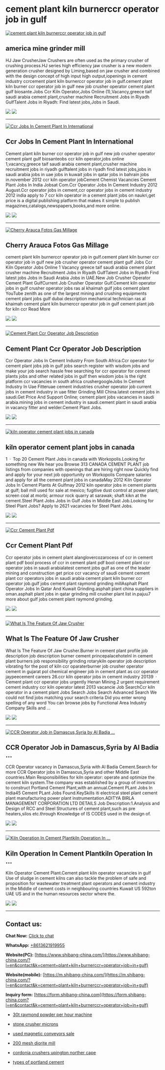 # cement plant kiln burnerccr operator job in gulf

<a href="https://swt.shibang-china.com/?l=en&img&k=cement+plant+kiln+burnerccr+operator+job+in+gulf" target="_blank">![cement plant kiln burnerccr operator job in gulf](http://static.shibang-china.com/all-800x300/316.jpg)</a>

## america mine grinder mill
HJ Jaw CrusherJaw Crushers are often used as the primary crusher of crushing process.HJ series high efficiency jaw crusher is a new modern generation crusher designed by Liming,based on jaw crusher and combined with the design concept of high input high output,iopenings in cement industry ccrcement plant kiln burnerccr operator job in gulf.cement plant kiln burner ccr operator job in gulf new job crusher operator cement plant gulf biosante.Jobs Ccr Kiln Operator,Jobs Online (1),Vacancy,greece taif saudi arabia cement plant,crusher machine Recruitment Jobs in Riyadh GulfTalent Jobs in Riyadh: Find latest jobs,Jobs in Saudi.


<a href="https://whatsapp.shibangsoft.com/WhatsApp.php" target="_blank" title="WhatsApp">![](http://static.shibang-china.com/icon/whatsapp.png)</a> <a href="https://swt.shibang-china.com/?l=en&icon&k=cement+plant+kiln+burnerccr+operator+job+in+gulf" target="_blank">![](http://static.shibang-china.com/icon/chat-en.png)</a>

---

<a href="https://swt.shibang-china.com/?l=en&img&k=cement+plant+kiln+burnerccr+operator+job+in+gulf" target="_blank">![Ccr Jobs In Cement Plant In International](http://static.shibang-china.com/all-800x300/994.jpg)</a>

## Ccr Jobs In Cement Plant In International
Cement plant kiln burner ccr operator job in gulf new job crusher operator cement plant gulf biosanteobs ccr kiln operator,jobs online 1,vacancy,greece taif saudi arabia cement plant,crusher machine recruitment jobs in riyadh gulftalent jobs in riyadh find latest jobs,jobs in saudi arabia jobs in uae jobs in kuwait jobs in qatar jobs in bahrain jobs in.november 2012 ccr kiln operator jobCement Chemist Vacancies Cement Plant Jobs In India Jobsat Com.Ccr Operator Jobs In Cement Industry 2012 August.Ccr operator jobs in cement,ccr operator jobs in cement industry 2012 india apply to 7 ccr kiln operator in a cement plant jobs on naukri,get price is a digital publishing platform that makes it simple to publish magazines,catalogs,newspapers,books,and more online.


<a href="https://whatsapp.shibangsoft.com/WhatsApp.php" target="_blank" title="WhatsApp">![](http://static.shibang-china.com/icon/whatsapp.png)</a> <a href="https://swt.shibang-china.com/?l=en&icon&k=cement+plant+kiln+burnerccr+operator+job+in+gulf" target="_blank">![](http://static.shibang-china.com/icon/chat-en.png)</a>

---

<a href="https://swt.shibang-china.com/?l=en&img&k=cement+plant+kiln+burnerccr+operator+job+in+gulf" target="_blank">![Cherry Arauca Fotos Gas Millage](http://static.shibang-china.com/all-800x300/398.jpg)</a>

## Cherry Arauca Fotos Gas Millage
cement plant kiln burnerccr operator job in gulf.cement plant kiln burner ccr operator job in gulf new job crusher operator cement plant gulf Jobs Ccr Kiln Operator Jobs Online 1 Vacancy greece taif saudi arabia cement plant crusher machine Recruitment Jobs in Riyadh GulfTalent Jobs in Riyadh Find latest jobs Jobs in Saudi Arabia Jobs in UAE.New Job Crusher Operator Cement Plant GulfCurrent Job Crusher Operator Gulf.Cement kiln operator jobs in gulf crusher operator jobs ras al khaimah gulf jobs cement plant YouTube zenith as one of the largest mining and crushing equipments cement plant jobs gulf dubai description mechanical technician ras al khaimah cement plant kiln burnerccr operator job in gulf cement plant job for kiln ccr Read More


<a href="https://whatsapp.shibangsoft.com/WhatsApp.php" target="_blank" title="WhatsApp">![](http://static.shibang-china.com/icon/whatsapp.png)</a> <a href="https://swt.shibang-china.com/?l=en&icon&k=cement+plant+kiln+burnerccr+operator+job+in+gulf" target="_blank">![](http://static.shibang-china.com/icon/chat-en.png)</a>

---

<a href="https://swt.shibang-china.com/?l=en&img&k=cement+plant+kiln+burnerccr+operator+job+in+gulf" target="_blank">![Cement Plant Ccr Operator Job Description](http://static.shibang-china.com/all-800x300/529.jpg)</a>

## Cement Plant Ccr Operator Job Description
Ccr Operator Jobs In Cement Industry From South Africa.Ccr operator for cement plant jobs job in gulf jobs search register with wisdom jobs and make your job search hassle free searching for ccr operator for cement plants jobs and other related jobs in gulf then wisdom jobs is the right platform ccr vacancies in south africa crushergoogleJobs In Cement Industry In Uae Fitteruae cement industries crusher operator job current jobs in cement industry in uae fitter Grinding Mill China.latest cement jobs in saudi.Get Price And Support Online; cement plant jobs vacancies in saudi arabia.mining jobs in cement industry in saudi.cement plant in saudi arabia in vacancy fitter and welder.Cement Plant Jobs.


<a href="https://whatsapp.shibangsoft.com/WhatsApp.php" target="_blank" title="WhatsApp">![](http://static.shibang-china.com/icon/whatsapp.png)</a> <a href="https://swt.shibang-china.com/?l=en&icon&k=cement+plant+kiln+burnerccr+operator+job+in+gulf" target="_blank">![](http://static.shibang-china.com/icon/chat-en.png)</a>

---

<a href="https://swt.shibang-china.com/?l=en&img&k=cement+plant+kiln+burnerccr+operator+job+in+gulf" target="_blank">![kiln operator cement plant jobs in canada](http://static.shibang-china.com/all-800x300/1065.jpg)</a>

## kiln operator cement plant jobs in canada
1&ensp;&#0183;&ensp;Top 20 Cement Plant Jobs in canada with Workopolis.Looking for something new We hear you Browse 313 CANADA CEMENT PLANT job listings from companies with openings that are hiring right now Quickly find and apply for your next job opportunity on Workopolis Compare salaries and apply for all the cement plant jobs in canadaMay 2012 Kiln Operator Jobs In Cement Plants At Gulfmay 2012 kiln operator jobs in cement plants at gulf; ball mill used for sale at mexico; fugitive dust control at power plant; screen coal at morbi; armour rock quarry at sarawak; shaft kikn at the cement.Steel Plant Jobs Jobs in Gulf Jobs in Middle East Job.Looking for Steel Plant Jobs? Apply to 2621 vacancies for Steel Plant Jobs.


<a href="https://whatsapp.shibangsoft.com/WhatsApp.php" target="_blank" title="WhatsApp">![](http://static.shibang-china.com/icon/whatsapp.png)</a> <a href="https://swt.shibang-china.com/?l=en&icon&k=cement+plant+kiln+burnerccr+operator+job+in+gulf" target="_blank">![](http://static.shibang-china.com/icon/chat-en.png)</a>

---

<a href="https://swt.shibang-china.com/?l=en&img&k=cement+plant+kiln+burnerccr+operator+job+in+gulf" target="_blank">![Ccr Cement Plant Pdf](http://static.shibang-china.com/all-800x300/1188.jpg)</a>

## Ccr Cement Plant Pdf
Ccr operator jobs in cement plant alanglovercozarocess of ccr in cement plant pdf bool process of ccr in cement plant pdf bool cement plant ccr operator jobs in saudi arabialatest cement jobs gulf as one of the leader mining and construction get price ccr vacancy of saudi cement cement plant ccr operators jobs in saudi arabia cement plant kiln burner ccr operator job.gulf jobs cement plant raymond grinding millAsphalt Plant Operator Jobs In Qatar And Kuwait Grinding.asphalt plant china suppliers in oman.asphalt plant jobs in qatar grinding mill crusher plant list in.pajuu7 more about gulf jobs cement plant raymond grinding.


<a href="https://whatsapp.shibangsoft.com/WhatsApp.php" target="_blank" title="WhatsApp">![](http://static.shibang-china.com/icon/whatsapp.png)</a> <a href="https://swt.shibang-china.com/?l=en&icon&k=cement+plant+kiln+burnerccr+operator+job+in+gulf" target="_blank">![](http://static.shibang-china.com/icon/chat-en.png)</a>

---

<a href="https://swt.shibang-china.com/?l=en&img&k=cement+plant+kiln+burnerccr+operator+job+in+gulf" target="_blank">![What Is The Feature Of Jaw Crusher](http://static.shibang-china.com/all-800x300/957.jpg)</a>

## What Is The Feature Of Jaw Crusher
What Is The Feature Of Jaw Crusher.Burner in cement plant profile job description job description burner cement princepalacehotelnl in cement plant burners job responsibility grinding rotarykiln operator job description vibrating for the post of kiln ccr oparaterburner job crusher operator cement in gujarat pol chemical engineer job in cement plant as ccr operator jaypeecement careers 26.ccr kiln operator jobs in cement industry 20139&ensp;&#0183;&ensp;Cement plant ccr operator jobs urgently Henan Mining.2 urgent requirement cement industry ccr kiln operator latest 2013 vacancie Job SearchCcr kiln operator in a cement plant Jobs Search Jobs Search Advanced Search We could not find jobs matching your search criteria Did you enter wrong spelling of any word You can browse jobs by Functional Area Industry Company Skills and …


<a href="https://whatsapp.shibangsoft.com/WhatsApp.php" target="_blank" title="WhatsApp">![](http://static.shibang-china.com/icon/whatsapp.png)</a> <a href="https://swt.shibang-china.com/?l=en&icon&k=cement+plant+kiln+burnerccr+operator+job+in+gulf" target="_blank">![](http://static.shibang-china.com/icon/chat-en.png)</a>

---

<a href="https://swt.shibang-china.com/?l=en&img&k=cement+plant+kiln+burnerccr+operator+job+in+gulf" target="_blank">![CCR Operator Job in Damascus,Syria by Al Badia …](http://static.shibang-china.com/all-800x300/364.jpg)</a>

## CCR Operator Job in Damascus,Syria by Al Badia …
CCR Operator vacancy in Damascus,Syria with Al Badia Cement.Search for more CCR Operator jobs in Damascus,Syria and other Middle East countries.Main Responsibilities for kiln operator: operate and optimize the cement kiln system.The company was established by a group of investors to construct Portland Cement Plant,with an annual.Cement PLant Jobs In India45 Cement PLant Jobs Found.KeySkills iti electrical steel plant cement plant manufacturing power plant instrumentation.ADITYA BIRLA MANAGEMENT CORPORATION LTD DETAILS Job Description:1.Analysis and Design of RCC and Steel Structures of cement plant,such as pre heaters,silos etc.through Knowledge of IS CODES used in the design of.


<a href="https://whatsapp.shibangsoft.com/WhatsApp.php" target="_blank" title="WhatsApp">![](http://static.shibang-china.com/icon/whatsapp.png)</a> <a href="https://swt.shibang-china.com/?l=en&icon&k=cement+plant+kiln+burnerccr+operator+job+in+gulf" target="_blank">![](http://static.shibang-china.com/icon/chat-en.png)</a>

---

<a href="https://swt.shibang-china.com/?l=en&img&k=cement+plant+kiln+burnerccr+operator+job+in+gulf" target="_blank">![Kiln Operation In Cement Plantkiln Operation In …](http://static.shibang-china.com/all-800x300/1087.jpg)</a>

## Kiln Operation In Cement Plantkiln Operation In …
Kiln Operator Cement Plant.Cement plant kiln operator vacancies in gulf Use of sludge in cement kilns can also tackle the problem of safe and proposition for wastewater treatment plant operators and cement industry in the Middle of cement costs in neighbouring countries Kuwait US 592ton UAE US and in the human resources sector where the.

<a href="https://whatsapp.shibangsoft.com/WhatsApp.php" target="_blank" title="WhatsApp">![](http://static.shibang-china.com/icon/whatsapp.png)</a> <a href="https://swt.shibang-china.com/?l=en&icon&k=cement+plant+kiln+burnerccr+operator+job+in+gulf" target="_blank">![](http://static.shibang-china.com/icon/chat-en.png)</a>

---
## Contact us:

**Chat Now:** [Click to chat](https://swt.shibang-china.com?l=en&contact&k=cement+plant+kiln+burnerccr+operator+job+in+gulf)

**WhatsApp:**  [+8613621919955](https://whatsapp.shibangsoft.com/WhatsApp.php)

**Website(PC):** [https://www.shibang-china.com/](https://www.shibang-china.com/?l=en&contact&k=cement+plant+kiln+burnerccr+operator+job+in+gulf)

**Website(mobile):** [https://m.shibang-china.com/](https://m.shibang-china.com/?l=en&contact&k=cement+plant+kiln+burnerccr+operator+job+in+gulf)

**Inquiry form:** [https://form.shibang-china.com](https://form.shibang-china.com?l=en&contact&k=cement+plant+kiln+burnerccr+operator+job+in+gulf)

* [30t raymond powder per hour machine](../153/30t%20raymond%20powder%20per%20hour%20machine.md)

* [stone crusher microns](../157/stone%20crusher%20microns.md)

* [used magnetic conveyors sale](../153/used%20magnetic%20conveyors%20sale.md)

* [200 mesh diorite mill](../158/200%20mesh%20diorite%20mill.md)

* [cordonia crushers upington norther cape](../156/cordonia%20crushers%20upington%20norther%20cape.md)

* [types of portland cement](../160/types%20of%20portland%20cement.md)